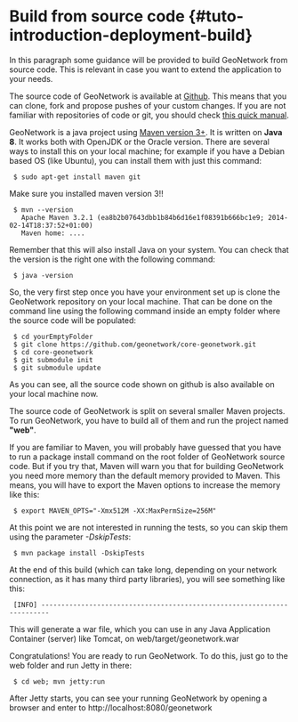 # Build from source code {#tuto-introduction-deployment-build}

In this paragraph some guidance will be provided to build GeoNetwork from source code. This is relevant in case you want to extend the application to your needs.

The source code of GeoNetwork is available at [Github](https://github.com/geonetwork/core-geonetwork). This means that you can clone, fork and propose pushes of your custom changes. If you are not familiar with repositories of code or git, you should check [this quick manual](https://try.github.io/levels/1/challenges/1).

GeoNetwork is a java project using [Maven version 3+](https://Maven.apache.org/). It is written on **Java 8**. It works both with OpenJDK or the Oracle version. There are several ways to install this on your local machine; for example if you have a Debian based OS (like Ubuntu), you can install them with just this command:

     $ sudo apt-get install maven git

Make sure you installed maven version 3!!

     $ mvn --version
       Apache Maven 3.2.1 (ea8b2b07643dbb1b84b6d16e1f08391b666bc1e9; 2014-02-14T18:37:52+01:00)
       Maven home: ....

Remember that this will also install Java on your system. You can check that the version is the right one with the following command:

     $ java -version

So, the very first step once you have your environment set up is clone the GeoNetwork repository on your local machine. That can be done on the command line using the following command inside an empty folder where the source code will be populated:

     $ cd yourEmptyFolder
     $ git clone https://github.com/geonetwork/core-geonetwork.git
     $ cd core-geonetwork
     $ git submodule init
     $ git submodule update

As you can see, all the source code shown on github is also available on your local machine now.

The source code of GeoNetwork is split on several smaller Maven projects. To run GeoNetwork, you have to build all of them and run the project named **"web"**.

If you are familiar to Maven, you will probably have guessed that you have to run a package install command on the root folder of GeoNetwork source code. But if you try that, Maven will warn you that for building GeoNetwork you need more memory than the default memory provided to Maven. This means, you will have to export the Maven options to increase the memory like this:

     $ export MAVEN_OPTS="-Xmx512M -XX:MaxPermSize=256M"

At this point we are not interested in running the tests, so you can skip them using the parameter *-DskipTests*:

     $ mvn package install -DskipTests

At the end of this build (which can take long, depending on your network connection, as it has many third party libraries), you will see something like this:

     [INFO] ------------------------------------------------------------------------

This will generate a war file, which you can use in any Java Application Container (server) like Tomcat, on web/target/geonetwork.war

Congratulations! You are ready to run GeoNetwork. To do this, just go to the web folder and run Jetty in there:

     $ cd web; mvn jetty:run

After Jetty starts, you can see your running GeoNetwork by opening a browser and enter to http://localhost:8080/geonetwork
